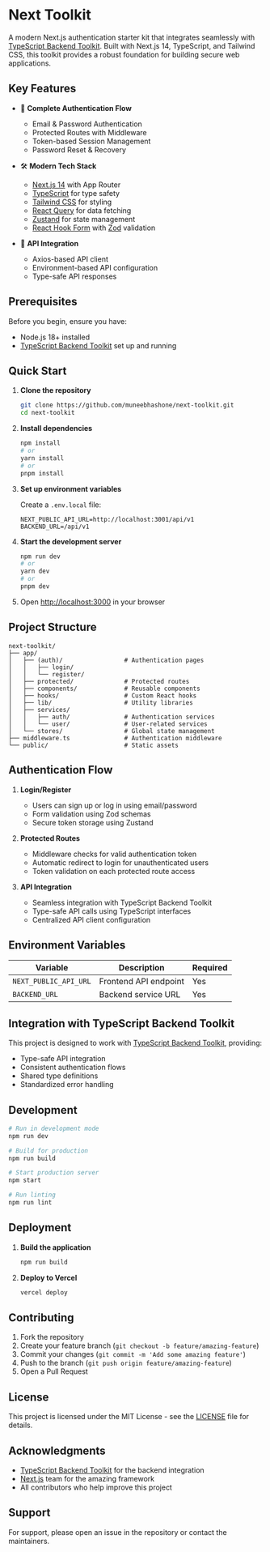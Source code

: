 # Next Toolkit

A modern Next.js authentication starter kit that integrates seamlessly with [TypeScript Backend Toolkit](https://github.com/muneebhashone/typescript-backend-toolkit). Built with Next.js 14, TypeScript, and Tailwind CSS, this toolkit provides a robust foundation for building secure web applications.

## Key Features

- 🔐 **Complete Authentication Flow**
  - Email & Password Authentication
  - Protected Routes with Middleware
  - Token-based Session Management
  - Password Reset & Recovery

- 🛠️ **Modern Tech Stack**
  - [Next.js 14](https://nextjs.org/) with App Router
  - [TypeScript](https://www.typescriptlang.org/) for type safety
  - [Tailwind CSS](https://tailwindcss.com/) for styling
  - [React Query](https://tanstack.com/query/latest) for data fetching
  - [Zustand](https://zustand-demo.pmnd.rs/) for state management
  - [React Hook Form](https://react-hook-form.com/) with [Zod](https://zod.dev/) validation

- 🔄 **API Integration**
  - Axios-based API client
  - Environment-based API configuration
  - Type-safe API responses

## Prerequisites

Before you begin, ensure you have:
- Node.js 18+ installed
- [TypeScript Backend Toolkit](https://github.com/muneebhashone/typescript-backend-toolkit) set up and running

## Quick Start

1. **Clone the repository**
   ```bash
   git clone https://github.com/muneebhashone/next-toolkit.git
   cd next-toolkit
   ```

2. **Install dependencies**
   ```bash
   npm install
   # or
   yarn install
   # or
   pnpm install
   ```

3. **Set up environment variables**
   
   Create a `.env.local` file:
   ```env
   NEXT_PUBLIC_API_URL=http://localhost:3001/api/v1
   BACKEND_URL=/api/v1
   ```

4. **Start the development server**
   ```bash
   npm run dev
   # or
   yarn dev
   # or
   pnpm dev
   ```

5. Open [http://localhost:3000](http://localhost:3000) in your browser

## Project Structure

```
next-toolkit/
├── app/
│   ├── (auth)/                 # Authentication pages
│   │   ├── login/             
│   │   └── register/          
│   ├── protected/              # Protected routes
│   ├── components/             # Reusable components
│   ├── hooks/                  # Custom React hooks
│   ├── lib/                    # Utility libraries
│   ├── services/              
│   │   ├── auth/               # Authentication services
│   │   └── user/               # User-related services
│   └── stores/                 # Global state management
├── middleware.ts               # Authentication middleware
└── public/                     # Static assets
```

## Authentication Flow

1. **Login/Register**
   - Users can sign up or log in using email/password
   - Form validation using Zod schemas
   - Secure token storage using Zustand

2. **Protected Routes**
   - Middleware checks for valid authentication token
   - Automatic redirect to login for unauthenticated users
   - Token validation on each protected route access

3. **API Integration**
   - Seamless integration with TypeScript Backend Toolkit
   - Type-safe API calls using TypeScript interfaces
   - Centralized API client configuration

## Environment Variables

| Variable | Description | Required |
|----------|-------------|----------|
| `NEXT_PUBLIC_API_URL` | Frontend API endpoint | Yes |
| `BACKEND_URL` | Backend service URL | Yes |

## Integration with TypeScript Backend Toolkit

This project is designed to work with [TypeScript Backend Toolkit](https://github.com/muneebhashone/typescript-backend-toolkit), providing:

- Type-safe API integration
- Consistent authentication flows
- Shared type definitions
- Standardized error handling

## Development

```bash
# Run in development mode
npm run dev

# Build for production
npm run build

# Start production server
npm start

# Run linting
npm run lint
```

## Deployment

1. **Build the application**
   ```bash
   npm run build
   ```

2. **Deploy to Vercel**
   ```bash
   vercel deploy
   ```

## Contributing

1. Fork the repository
2. Create your feature branch (`git checkout -b feature/amazing-feature`)
3. Commit your changes (`git commit -m 'Add some amazing feature'`)
4. Push to the branch (`git push origin feature/amazing-feature`)
5. Open a Pull Request

## License

This project is licensed under the MIT License - see the [LICENSE](LICENSE) file for details.

## Acknowledgments

- [TypeScript Backend Toolkit](https://github.com/muneebhashone/typescript-backend-toolkit) for the backend integration
- [Next.js](https://nextjs.org/) team for the amazing framework
- All contributors who help improve this project

## Support

For support, please open an issue in the repository or contact the maintainers.
